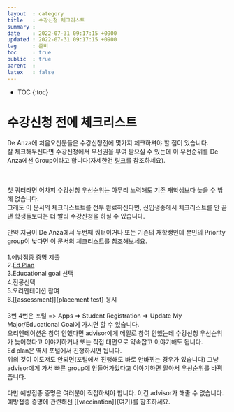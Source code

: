 ```yaml
---
layout  : category
title   : 수강신청 체크리스트
summary : 
date    : 2022-07-31 09:17:15 +0900
updated : 2022-07-31 09:17:15 +0900
tag     : 준비
toc     : true
public  : true
parent  : 
latex   : false
---
```

* TOC
{:toc}

# 수강신청 전에 체크리스트
De Anza에 처음오신분들은 수강신청전에 몇가지 체크하셔야 할 점이 있습니다.  
잘 체크해두신다면 수강신청에서 우선권을 부여 받으실 수 있는데 이 우선순위를 De Anza에선 Group이라고 합니다(자세한건 [링크](https://www.deanza.edu/apply-and-register/apply/priority_enrollment.html)를 참조하세요).  
<br/><br/>

첫 쿼터라면 어차피 수강신청 우선순위는 아무리 노력해도 기존 재학생보다 늦을 수 밖에 없습니다.  
그래도 이 문서의 체크리스트트를 전부 완료하신다면, 신입생중에서 체크리스트를 안 끝낸 학생들보다는 더 빨리 수강신청을 하실 수 있습니다.  
<br/>
만약 지금이 De Anza에서 두번째 쿼터이거나 또는 기존의 재학생인데 본인의 Priority group이 낮다면 이 문서의 체크리스트를 참조해보세요.  
<br/>
1.예방접종 증명 제출  
2.[Ed Plan](https://www.deanza.edu/apply-and-register/apply/ed_plan.html)  
3.Educational goal 선택  
4.전공선택  
5.오리엔테이션 참여  
6.[[assessment]]{placement test} 응시  
<br/>
3번 4번은 포털 => Apps => Student Registration => Update My Major/Educational Goal에 가시면 할 수 있습니다.  
오리엔테이션은 참여 안했다면 advisor에게 메일로 참여 안했는데 수강신청 우선순위가 늦어졌다고 이야기하거나 또는 직접 대면으로 약속잡고 이야기해도 됩니다.  
Ed plan은 역시 포털에서 진행하시면 됩니다.  
위의 것이 이도저도 안되면(포털에서 진행해도 바로 안바뀌는 경우가 있습니다) 그냥 advisor에게 가서 빠른 group에 안들어가있다고 이야기하면 알아서 우선순위를 바꿔줍니다.  
<br/>
다만 예방접종 증명은 여러분이 직접하셔야 합니다. 이건 advisor가 해줄 수 없습니다.  
예방접종 증명에 관련해선 [[vaccination]]{여기}를 참조하세요.
